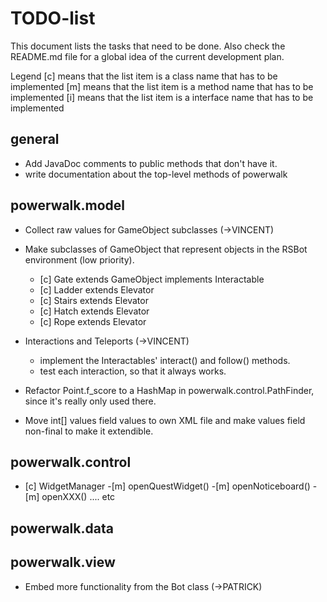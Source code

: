 TODO-list
=========

This document lists the tasks that need to be done.
Also check the README.md file for a global idea of the current development plan.

Legend
[c] means that the list item is a class name that has to be implemented
[m] means that the list item is a method name that has to be implemented
[i] means that the list item is a interface name that has to be implemented

general
-------
- Add JavaDoc comments to public methods that don't have it.
- write documentation about the top-level methods of powerwalk

powerwalk.model
---------------
- Collect raw values for GameObject subclasses (->VINCENT)
- Make subclasses of GameObject that represent objects in the RSBot environment (low priority).
    - [c] Gate extends GameObject implements Interactable
    - [c] Ladder extends Elevator
    - [c] Stairs extends Elevator
    - [c] Hatch extends Elevator
    - [c] Rope extends Elevator

- Interactions and Teleports (->VINCENT)
    - implement the Interactables' interact() and follow() methods.
    - test each interaction, so that it always works.

- Refactor Point.f_score to a HashMap in powerwalk.control.PathFinder, since 
  it's really only used there.

- Move int[] values field values to own XML file and make values field non-final to 
  make it extendible.

powerwalk.control
-----------------
- [c] WidgetManager
    -[m] openQuestWidget()
    -[m] openNoticeboard()
    -[m] openXXX() .... etc

powerwalk.data
--------------

powerwalk.view
--------------
- Embed more functionality from the Bot class (->PATRICK)
